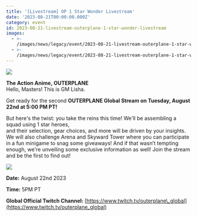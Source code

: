 ```yaml
---
title: '[Livestream] OP 1 Star Wonder Livestream'
date: '2023-08-21T00:00:00.000Z'
category: event
id: 2023-08-21-livestream-outerplane-1-star-wonder-livestream
images:
  - >-
    /images/news/legacy/event/2023-08-21-livestream-outerplane-1-star-wonder-livestream/e7c2e91ad91b497396b9c8235c4a11ca.webp
  - >-
    /images/news/legacy/event/2023-08-21-livestream-outerplane-1-star-wonder-livestream/adf7f795f73c45e487be79cca248b34c_002.webp
---
```


![](/images/news/legacy/event/2023-08-21-livestream-outerplane-1-star-wonder-livestream/e7c2e91ad91b497396b9c8235c4a11ca.webp)

  
**The Action Anime, OUTERPLANE**  
Hello, Masters! This is GM Lisha.  

Get ready for the second **OUTERPLANE Global Stream on Tuesday, August 22nd at 5:00 PM PT!**

But here's the twist: you take the reins this time! We'll be assembling a squad using 1 star heroes,  
and their selection, gear choices, and more will be driven by your insights.  
We will also challenge Arena and Skyward Tower where you can participate in a fun minigame to snag some giveaways! And if that wasn’t tempting enough, we're unveiling some exclusive information as well! Join the stream and be the first to find out! 

![](/images/news/legacy/event/2023-08-21-livestream-outerplane-1-star-wonder-livestream/adf7f795f73c45e487be79cca248b34c_002.webp)

  
**Date:** August 22nd 2023

**Time:** 5PM PT 

**Global Official Twitch Channel:** [https://www.twitch.tv/outerplane\_global](https://www.twitch.tv/outerplane_global)
